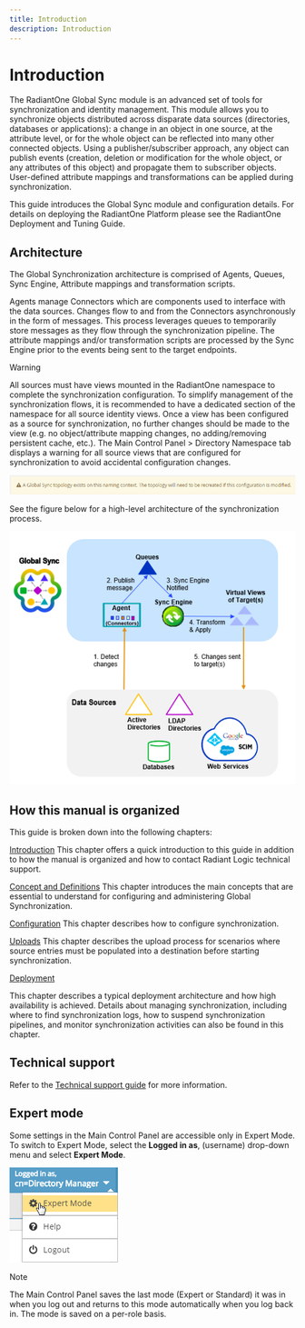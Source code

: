 ```yaml
---
title: Introduction
description: Introduction
---
```


# Introduction

The RadiantOne Global Sync module is an advanced set of tools for synchronization and identity management. This module allows you to synchronize objects distributed across disparate data sources (directories, databases or applications): a change in an object in one source, at the attribute level, or for the whole object can be reflected into many other connected objects. Using a publisher/subscriber approach, any object can publish events (creation, deletion or modification for the whole object, or any attributes of this object) and propagate them to subscriber objects. User-defined attribute mappings and transformations can be applied during synchronization.

This guide introduces the Global Sync module and configuration details. For details on deploying the RadiantOne Platform please see the RadiantOne Deployment and Tuning Guide.

## Architecture

The Global Synchronization architecture is comprised of Agents, Queues, Sync Engine, Attribute mappings and transformation scripts.

Agents manage Connectors which are components used to interface with the data sources. Changes flow to and from the Connectors asynchronously in the form of messages. This process leverages queues to temporarily store messages as they flow through the synchronization pipeline. The attribute mappings and/or transformation scripts are processed by the Sync Engine prior to the events being sent to the target endpoints.

>[!warning]
>All sources must have views mounted in the RadiantOne namespace to complete the synchronization configuration. To simplify management of the synchronization flows, it is recommended to have a dedicated section of the namespace for all source identity views. Once a view has been configured as a source for synchronization, no further changes should be made to the view (e.g. no object/attribute mapping changes, no adding/removing persistent cache, etc.). The Main Control Panel > Directory Namespace tab displays a warning for all source views that are configured for synchronization to avoid accidental configuration changes.

![A warning that "Global Sync topology exists on this naming context. The topology will need to be recreated if this configuration is modified."](./media/image1.png)

See the figure below for a high-level architecture of the synchronization process.

<a name="global-synchronization-architecture-figure"></a>
![A flow chart depicting the high-level architecture of the synchronization process](./media/image2.png)

## How this manual is organized

This guide is broken down into the following chapters:

[Introduction](introduction.md)
This chapter offers a quick introduction to this guide in addition to how the manual is organized and how to contact Radiant Logic technical support.

[Concept and Definitions](concepts-and-definitions/terms-and-processes.md)
This chapter introduces the main concepts that are essential to understand for configuring and administering Global Synchronization.

[Configuration](configuration/overview.md)
This chapter describes how to configure synchronization.

[Uploads](uploads.md)
This chapter describes the upload process for scenarios where source entries must be populated into a destination before starting synchronization.

[Deployment](deployment.md#fault-tolerance-and-recovery)

This chapter describes a typical deployment architecture and how high availability is achieved. Details about managing synchronization, including where to find synchronization logs, how to suspend synchronization pipelines, and monitor synchronization activities can also be found in this chapter.

## Technical support

Refer to the [Technical support guide](../common-info/technical-support.md) for more information.

## Expert mode

Some settings in the Main Control Panel are accessible only in Expert Mode. To switch to Expert Mode, select the **Logged in as**, (username) drop-down menu and select **Expert Mode**.

![The "Logged in as" drop-down menu with "Expert Mode" selected](./media/image3.png)

>[!note]
>The Main Control Panel saves the last mode (Expert or Standard) it was in when you log out and returns to this mode automatically when you log back in. The mode is saved on a per-role basis.
